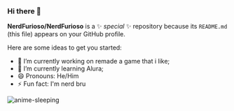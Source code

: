 ### Hi there 👋

**NerdFurioso/NerdFurioso** is a ✨ _special_ ✨ repository because its `README.md` (this file) appears on your GitHub profile.

Here are some ideas to get you started:

- 🔭 I’m currently working on remade a game that i like;
- 🌱 I’m currently learning Alura;
- 😄 Pronouns: He/Him
- ⚡ Fun fact: I'm nerd bru

![anime-sleeping](https://user-images.githubusercontent.com/132477415/235975144-7b2a0589-365a-4b77-9b69-037f97034211.gif)

